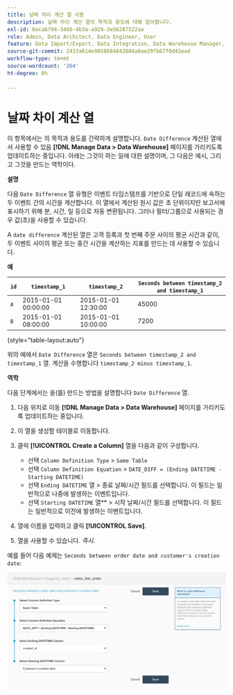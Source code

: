 ```yaml
---
title: 날짜 차이 계산 열 사용
description: 날짜 차이 계산 열의 목적과 용도에 대해 알아봅니다.
exl-id: 6ecab794-3466-4b3a-a929-3e56287522aa
role: Admin, Data Architect, Data Engineer, User
feature: Data Import/Export, Data Integration, Data Warehouse Manager, Commerce Tables
source-git-commit: 2433a614e9858684842804a0ae29fb67f0d41ead
workflow-type: tm+mt
source-wordcount: '264'
ht-degree: 0%

---
```


# 날짜 차이 계산 열

이 항목에서는 의 목적과 용도를 간략하게 설명합니다. `Date Difference` 계산된 열에서 사용할 수 있음 **[!DNL Manage Data > Data Warehouse]** 페이지를 가리키도록 업데이트하는 중입니다. 아래는 그것이 하는 일에 대한 설명이며, 그 다음은 예시, 그리고 그것을 만드는 역학이다.

**설명**

다음 `Date Difference` 열 유형은 이벤트 타임스탬프를 기반으로 단일 레코드에 속하는 두 이벤트 간의 시간을 계산합니다. 이 열에서 계산된 원시 값은 초 단위이지만 보고서에 표시하기 위해 분, 시간, 일 등으로 자동 변환됩니다. 그러나 필터/그룹으로 사용되는 경우 값(초)을 사용할 수 있습니다.

A `date difference` 계산된 열은 고객 등록과 첫 번째 주문 사이의 평균 시간과 같이, 두 이벤트 사이의 평균 또는 중간 시간을 계산하는 지표를 만드는 데 사용할 수 있습니다.

**예**

| **`id`** | **`timestamp_1`** | **`timestamp_2`** | **`Seconds between timestamp_2 and timestamp_1`** |
|--- |--- |--- |--- |
| `A` | 2015-01-01 00:00:00 | 2015-01-01 12:30:00 | 45000 |
| `B` | 2015-01-01 08:00:00 | 2015-01-01 10:00:00 | 7200 |

{style="table-layout:auto"}


위의 예에서 `Date Difference` 열은 `Seconds between timestamp_2 and timestamp_1` 열. 계산을 수행합니다 `timestamp_2 minus timestamp_1`.

**역학**

다음 단계에서는 을(를) 만드는 방법을 설명합니다 `Date Difference` 열.

1. 다음 위치로 이동 **[!DNL Manage Data > Data Warehouse]** 페이지를 가리키도록 업데이트하는 중입니다.
1. 이 열을 생성할 테이블로 이동합니다.
1. 클릭 **[!UICONTROL Create a Column]** 열을 다음과 같이 구성합니다.
   * 선택 `Column Definition Type` > `Same Table`
   * 선택 `Column Definition Equation` > `DATE_DIFF = (Ending DATETIME - Starting DATETIME)`
   * 선택 `Ending DATETIME` 열 > 종료 날짜/시간 필드를 선택합니다. 이 필드는 일반적으로 나중에 발생하는 이벤트입니다.
   * 선택 `Starting DATETIME` 열** > 시작 날짜/시간 필드를 선택합니다. 이 필드는 일반적으로 이전에 발생하는 이벤트입니다.

1. 열에 이름을 입력하고 클릭 **[!UICONTROL Save]**.
1. 열을 사용할 수 있습니다. *즉시*.

예를 들어 다음 예제는 `Seconds between order date and customer's creation date`:

![](../../assets/date_diff.png)
